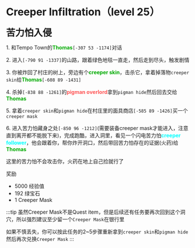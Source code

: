 # Creeper Infiltration（level 25）
<span style="font-size: 25px;">**苦力怕入侵**</span>

<span class="stage-index">1.</span> 和Tempo Town的<font color=00AA00>**Thomas**</font>`[-307 53 -1174]`对话

<span class="stage-index">2.</span> 进入`[-790 91 -1337]`的山路，跟着绿色地毯一直走，然后走到尽头，触发剧情

<span class="stage-index">3.</span> 你被炸回了村庄的树上，旁边有个<font color=00AA00>**creeper skin**</font>，击杀它，拿着掉落物`creeper skin`给<font color=00AA00>**Thomas**</font>`[-608 89 -1431]`

<span class="stage-index">4.</span> 杀掉`[-838 88 -1261]`的<font color=FF5555>**pigman overlord**</font>拿到`pigman hide`然后回去交给<font color=00AA00>**Thomas**</font>

<span class="stage-index">5.</span> 拿着`creeper skin`和`pigman hide`在村庄里的面具商店`[-585 89 -1426]`买一个`creeper mask`

<span class="stage-index">6.</span> 进入苦力怕藏身之处`[-850 96 -1212]`(需要装备creeper mask才能进入，注意直到离开都不能脱下来)，完成跑酷，进入洞里，看见一个闪电苦力怕<font color=aqua>**creeper follower**</font>，他会跟着你，帮你炸开洞口，然后带回苦力怕存在的证据(火药)给<font color=00AA00>**Thomas**</font>

这里的苦力怕不会攻击你，火药在地上自己捡就行了

奖励

+ 5000 经验值
+ 192 绿宝石
+ 1 Creeper Mask

:::tip
虽然Creeper Mask不是Quest item，但是后续还有任务要再次回到这个洞穴，所以强烈建议至少留一个`Creeper Mask`在银行里

如果不慎丢失，你可以按此任务的2~5步骤重新拿到`creeper skin`和`pigman hide`然后再次兑换`Creeper Mask`
:::
